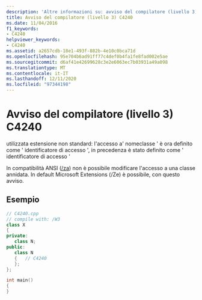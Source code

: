 ```yaml
---
description: 'Altre informazioni su: avviso del compilatore (livello 3) C4240'
title: Avviso del compilatore (livello 3) C4240
ms.date: 11/04/2016
f1_keywords:
- C4240
helpviewer_keywords:
- C4240
ms.assetid: a2657cdb-18e1-493f-882b-4e10c0bca71d
ms.openlocfilehash: 95e704b6ad91ff77c4def0b4fa1fe8fad002e5ae
ms.sourcegitcommit: d6af41e42699628c3e2e6063ec7b03931a49a098
ms.translationtype: MT
ms.contentlocale: it-IT
ms.lasthandoff: 12/11/2020
ms.locfileid: "97344198"
---
```

# <a name="compiler-warning-level-3-c4240"></a>Avviso del compilatore (livello 3) C4240

utilizzata estensione non standard: l'accesso a' nomeclasse ' è ora definito come ' identificatore di accesso ', in precedenza è stato definito come ' identificatore di accesso '

In compatibilità ANSI ([/za](../../build/reference/za-ze-disable-language-extensions.md)) non è possibile modificare l'accesso a una classe annidata. In default Microsoft Extensions (/Ze) è possibile, con questo avviso.

## <a name="example"></a>Esempio

```cpp
// C4240.cpp
// compile with: /W3
class X
{
private:
   class N;
public:
   class N
   {   // C4240
   };
};

int main()
{
}
```
